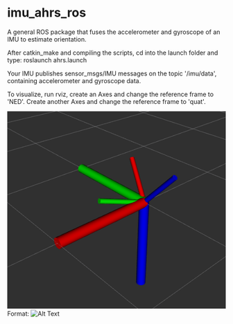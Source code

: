 # imu_ahrs_ros
A general ROS package that fuses the accelerometer and gyroscope of an IMU to estimate orientation. 

After catkin_make and compiling the scripts, cd into the launch folder and type:
roslaunch ahrs.launch  

Your IMU publishes sensor_msgs/IMU messages on the topic '/imu/data', containing accelerometer and gyroscope data.

To visualize, run rviz, create an Axes and change the reference frame to 'NED'. Create another Axes and change the reference frame to 'quat'.

![GitHub Logo](/results/screencap.png)
Format: ![Alt Text](url)
